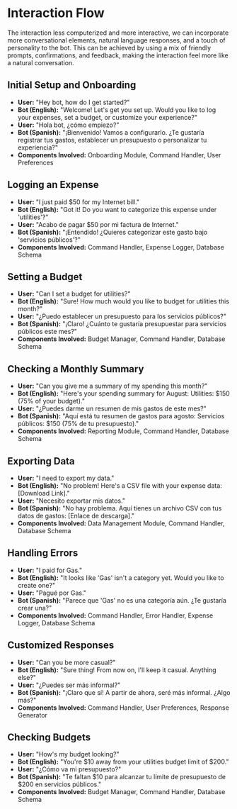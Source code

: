 # Interaction Flow
The interaction less computerized and more interactive, we can incorporate more conversational elements, natural language responses, and a touch of personality to the bot. This can be achieved by using a mix of friendly prompts, confirmations, and feedback, making the interaction feel more like a natural conversation.

## Initial Setup and Onboarding
- **User:** "Hey bot, how do I get started?"
- **Bot (English):** "Welcome! Let's get you set up. Would you like to log your expenses, set a budget, or customize your experience?"
- **User:** "Hola bot, ¿cómo empiezo?"
- **Bot (Spanish):** "¡Bienvenido! Vamos a configurarlo. ¿Te gustaría registrar tus gastos, establecer un presupuesto o personalizar tu experiencia?"
- **Components Involved:** Onboarding Module, Command Handler, User Preferences

## Logging an Expense
- **User:** "I just paid $50 for my Internet bill."
- **Bot (English):** "Got it! Do you want to categorize this expense under 'utilities'?"
- **User:** "Acabo de pagar $50 por mi factura de Internet."
- **Bot (Spanish):** "¡Entendido! ¿Quieres categorizar este gasto bajo 'servicios públicos'?"
- **Components Involved:** Command Handler, Expense Logger, Database Schema

## Setting a Budget
- **User:** "Can I set a budget for utilities?"
- **Bot (English):** "Sure! How much would you like to budget for utilities this month?"
- **User:** "¿Puedo establecer un presupuesto para los servicios públicos?"
- **Bot (Spanish):** "¡Claro! ¿Cuánto te gustaría presupuestar para servicios públicos este mes?"
- **Components Involved:** Budget Manager, Command Handler, Database Schema

## Checking a Monthly Summary
- **User:** "Can you give me a summary of my spending this month?"
- **Bot (English):** "Here's your spending summary for August: Utilities: $150 (75% of your budget)."
- **User:** "¿Puedes darme un resumen de mis gastos de este mes?"
- **Bot (Spanish):** "Aquí está tu resumen de gastos para agosto: Servicios públicos: $150 (75% de tu presupuesto)."
- **Components Involved:** Reporting Module, Command Handler, Database Schema

## Exporting Data
- **User:** "I need to export my data."
- **Bot (English):** "No problem! Here's a CSV file with your expense data: [Download Link]."
- **User:** "Necesito exportar mis datos."
- **Bot (Spanish):** "No hay problema. Aquí tienes un archivo CSV con tus datos de gastos: [Enlace de descarga]."
- **Components Involved:** Data Management Module, Command Handler, Database Schema

## Handling Errors
- **User:** "I paid for Gas."
- **Bot (English):** "It looks like 'Gas' isn't a category yet. Would you like to create one?"
- **User:** "Pagué por Gas."
- **Bot (Spanish):** "Parece que 'Gas' no es una categoría aún. ¿Te gustaría crear una?"
- **Components Involved:** Command Handler, Error Handler, Expense Logger, Database Schema

## Customized Responses
- **User:** "Can you be more casual?"
- **Bot (English):** "Sure thing! From now on, I'll keep it casual. Anything else?"
- **User:** "¿Puedes ser más informal?"
- **Bot (Spanish):** "¡Claro que sí! A partir de ahora, seré más informal. ¿Algo más?"
- **Components Involved:** Command Handler, User Preferences, Response Generator

## Checking Budgets
- **User:** "How's my budget looking?"
- **Bot (English):** "You're $10 away from your utilities budget limit of $200."
- **User:** "¿Cómo va mi presupuesto?"
- **Bot (Spanish):** "Te faltan $10 para alcanzar tu límite de presupuesto de $200 en servicios públicos."
- **Components Involved:** Budget Manager, Command Handler, Database Schema
